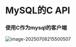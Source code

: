 # MySQL的C API

### 使用C作为mysql的客户端

![image-20250708215500507](C:\Users\LIYUFENG\AppData\Roaming\Typora\typora-user-images\image-20250708215500507.png)